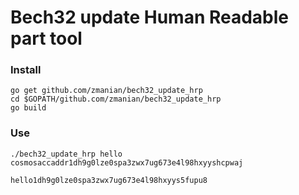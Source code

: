 # Bech32 update Human Readable part tool

### Install
```
go get github.com/zmanian/bech32_update_hrp
cd $GOPATH/github.com/zmanian/bech32_update_hrp
go build
```

### Use
```
./bech32_update_hrp hello cosmosaccaddr1dh9g0lze0spa3zwx7ug673e4l98hxyyshcpwaj
```

```
hello1dh9g0lze0spa3zwx7ug673e4l98hxyys5fupu8
```
